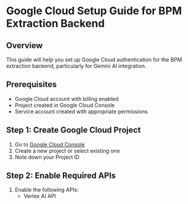 # Google Cloud Setup Guide for BPM Extraction Backend

## Overview

This guide will help you set up Google Cloud authentication for the BPM extraction backend, particularly for Gemini AI integration.

## Prerequisites

- Google Cloud account with billing enabled
- Project created in Google Cloud Console
- Service account created with appropriate permissions

## Step 1: Create Google Cloud Project

1. Go to [Google Cloud Console](https://console.cloud.google.com)
2. Create a new project or select existing one
3. Note down your Project ID

## Step 2: Enable Required APIs

1. Enable the following APIs:
   - Vertex AI API
